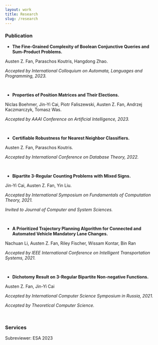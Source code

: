 ```yaml
---
layout: work
title: Research
slug: /research
---
```


### Publication
* **The Fine-Grained Complexity of Boolean Conjunctive Queries and Sum-Product Problems.**

Austen Z. Fan, Paraschos Koutris, Hangdong Zhao.

*Accepted by International Colloquium on Automata, Languages and Programming, 2023.*

<br />

* **Properties of Position Matrices and Their Elections.**

Niclas Boehmer, Jin-Yi Cai, Piotr Faliszewski, Austen Z. Fan, Andrzej Kaczmarczyk, Tomasz Was.

*Accepted by AAAI Conference on Artificial Intelligence, 2023.*

<br />

* **Certifiable Robustness for Nearest Neighbor Classifiers.**

Austen Z. Fan, Paraschos Koutris.

*Accepted by International Conference on Database Theory, 2022.*

<br />

* **Bipartite 3-Regular Counting Problems with Mixed Signs.**

Jin-Yi Cai, Austen Z. Fan, Yin Liu.

*Accepted by International Symposium on Fundamentals of Computation Theory, 2021.* 

*Invited to Journal of Computer and System Sciences.*

<br />

* **A Prioritized Trajectory Planning Algorithm for Connected and Automated Vehicle Mandatory Lane Changes.**

Nachuan Li, Austen Z. Fan, Riley Fischer, Wissam Kontar, Bin Ran

*Accepted by IEEE International Conference on Intelligent Transportation Systems, 2021.*

<br />

* **Dichotomy Result on 3-Regular Bipartite Non-negative Functions.**

Austen Z. Fan, Jin-Yi Cai

*Accepted by International Computer Science Symposium in Russia, 2021.*

*Accepted by Theoretical Computer Science.*

<br />

### Services
Subreviewer: ESA 2023

